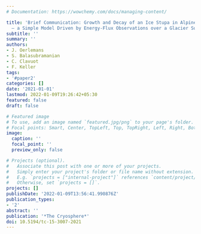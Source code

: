 ```yaml
---
# Documentation: https://wowchemy.com/docs/managing-content/

title: 'Brief Communication: Growth and Decay of an Ice Stupa in Alpine Conditions
  – a Simple Model Driven by Energy-Flux Observations over a Glacier Surface'
subtitle: ''
summary: ''
authors:
- J. Oerlemans
- S. Balasubramanian
- C. Clavuot
- F. Keller
tags:
- '#paper2'
categories: []
date: '2021-01-01'
lastmod: 2022-01-09T19:26:42+05:30
featured: false
draft: false

# Featured image
# To use, add an image named `featured.jpg/png` to your page's folder.
# Focal points: Smart, Center, TopLeft, Top, TopRight, Left, Right, BottomLeft, Bottom, BottomRight.
image:
  caption: ''
  focal_point: ''
  preview_only: false

# Projects (optional).
#   Associate this post with one or more of your projects.
#   Simply enter your project's folder or file name without extension.
#   E.g. `projects = ["internal-project"]` references `content/project/deep-learning/index.md`.
#   Otherwise, set `projects = []`.
projects: []
publishDate: '2022-01-09T13:56:41.990876Z'
publication_types:
- '2'
abstract: ''
publication: '*The Cryosphere*'
doi: 10.5194/tc-15-3007-2021
---
```

